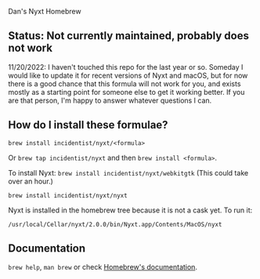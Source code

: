 Dan's Nyxt Homebrew

## Status: Not currently maintained, probably does not work

11/20/2022: I haven't touched this repo for the last year or so. Someday I would like to update it for recent versions of Nyxt and macOS, but for now there is a good chance that this formula will not work for you, and exists mostly as a starting point for someone else to get it working better. If you are that person, I'm happy to answer whatever questions I can.

## How do I install these formulae?

`brew install incidentist/nyxt/<formula>`

Or `brew tap incidentist/nyxt` and then `brew install <formula>`.

To install Nyxt:
`brew install incidentist/nyxt/webkitgtk`
(This could take over an hour.)

`brew install incidentist/nyxt/nyxt`

Nyxt is installed in the homebrew tree because it is not a cask yet. To run it:

`/usr/local/Cellar/nyxt/2.0.0/bin/Nyxt.app/Contents/MacOS/nyxt`

## Documentation

`brew help`, `man brew` or check [Homebrew's documentation](https://docs.brew.sh).
